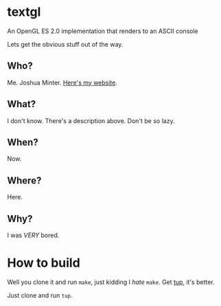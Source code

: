 # textgl
An OpenGL ES 2.0 implementation that renders to an ASCII console

Lets get the obvious stuff out of the way.

## Who?
Me. Joshua Minter. [Here's my website](https://matanui159.github.io).

## What?
I don't know. There's a description above. Don't be so lazy.

## When?
Now.

## Where?
Here.

## Why?
I was *VERY* bored.

# How to build
Well you clone it and run `make`, just kidding I *hate* `make`.
Get [tup](http://gittup.org/tup), it's better.

Just clone and run `tup`.